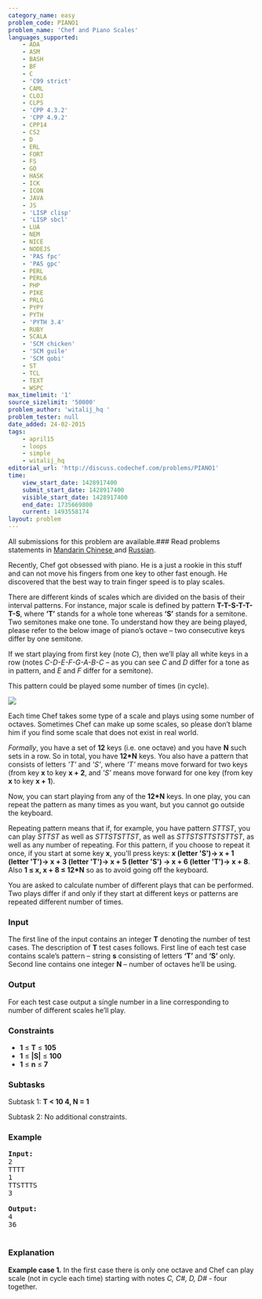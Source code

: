 ```yaml
---
category_name: easy
problem_code: PIANO1
problem_name: 'Chef and Piano Scales'
languages_supported:
    - ADA
    - ASM
    - BASH
    - BF
    - C
    - 'C99 strict'
    - CAML
    - CLOJ
    - CLPS
    - 'CPP 4.3.2'
    - 'CPP 4.9.2'
    - CPP14
    - CS2
    - D
    - ERL
    - FORT
    - FS
    - GO
    - HASK
    - ICK
    - ICON
    - JAVA
    - JS
    - 'LISP clisp'
    - 'LISP sbcl'
    - LUA
    - NEM
    - NICE
    - NODEJS
    - 'PAS fpc'
    - 'PAS gpc'
    - PERL
    - PERL6
    - PHP
    - PIKE
    - PRLG
    - PYPY
    - PYTH
    - 'PYTH 3.4'
    - RUBY
    - SCALA
    - 'SCM chicken'
    - 'SCM guile'
    - 'SCM qobi'
    - ST
    - TCL
    - TEXT
    - WSPC
max_timelimit: '1'
source_sizelimit: '50000'
problem_author: 'witalij_hq '
problem_tester: null
date_added: 24-02-2015
tags:
    - april15
    - loops
    - simple
    - witalij_hq
editorial_url: 'http://discuss.codechef.com/problems/PIANO1'
time:
    view_start_date: 1428917400
    submit_start_date: 1428917400
    visible_start_date: 1428917400
    end_date: 1735669800
    current: 1493558174
layout: problem
---
```

All submissions for this problem are available.###  Read problems statements in [Mandarin Chinese ](http://www.codechef.com/download/translated/APRIL15/mandarin/PIANO1.pdf) and [Russian](http://www.codechef.com/download/translated/APRIL15/russian/PIANO1.pdf).

Recently, Chef got obsessed with piano. He is a just a rookie in this stuff and can not move his fingers from one key to other fast enough. He discovered that the best way to train finger speed is to play scales.

There are different kinds of scales which are divided on the basis of their interval patterns. For instance, major scale is defined by pattern **T-T-S-T-T-T-S**, where **‘T’** stands for a whole tone whereas **‘S’** stands for a semitone. Two semitones make one tone. To understand how they are being played, please refer to the below image of piano’s octave – two consecutive keys differ by one semitone.

If we start playing from first key (note *C*), then we’ll play all white keys in a row (notes *C-D-E-F-G-A-B-C* – as you can see *C* and *D* differ for a tone as in pattern, and *E* and *F* differ for a semitone).

This pattern could be played some number of times (in cycle).

![](http://upload.wikimedia.org/wikipedia/commons/thumb/1/15/PianoKeyboard.svg/250px-PianoKeyboard.svg.png)

Each time Chef takes some type of a scale and plays using some number of octaves. Sometimes Chef can make up some scales, so please don’t blame him if you find some scale that does not exist in real world.

*Formally*, you have a set of **12** keys (i.e. one octave) and you have **N** such sets in a row. So in total, you have **12\*N** keys. You also have a pattern that consists of letters *'T'* and *'S'*, where *'T'* means move forward for two keys (from key **x** to key **x + 2**, and *'S'* means move forward for one key (from key **x** to key **x + 1**).

Now, you can start playing from any of the **12\*N** keys. In one play, you can repeat the pattern as many times as you want, but you cannot go outside the keyboard.

Repeating pattern means that if, for example, you have pattern *STTST*, you can play *STTST* as well as *STTSTSTTST*, as well as *STTSTSTTSTSTTST*, as well as any number of repeating. For this pattern, if you choose to repeat it once, if you start at some key **x**, you'll press keys: **x (letter 'S')-> x + 1 (letter 'T')-> x + 3 (letter 'T')-> x + 5 (letter 'S') -> x + 6 (letter 'T')-> x + 8**. Also **1 ≤ x, x + 8 ≤ 12\*N** so as to avoid going off the keyboard.

You are asked to calculate number of different plays that can be performed. Two plays differ if and only if they start at different keys or patterns are repeated different number of times.

### Input

The first line of the input contains an integer **T** denoting the number of test cases. The description of **T** test cases follows.
First line of each test case contains scale’s pattern – string **s** consisting of letters **‘T’** and **‘S’** only.
Second line contains one integer **N** – number of octaves he’ll be using.

### Output

For each test case output a single number in a line corresponding to number of different scales he’ll play.

### Constraints

- **1** ≤ **T** ≤ **105**
- **1** ≤ **|S|** ≤ **100**
- **1** ≤ **n** ≤ **7**

### Subtasks

Subtask 1: **T < 10 4, N = 1**

Subtask 2: No additional constraints.

### Example

<pre><b>Input:</b>
2 
TTTT
1
TTSTTTS
3

<b>Output:</b>
4
36

</pre>
### Explanation

**Example case 1.** In the first case there is only one octave and Chef can play scale (not in cycle each time) starting with notes *C, C#, D, D#* - four together.
